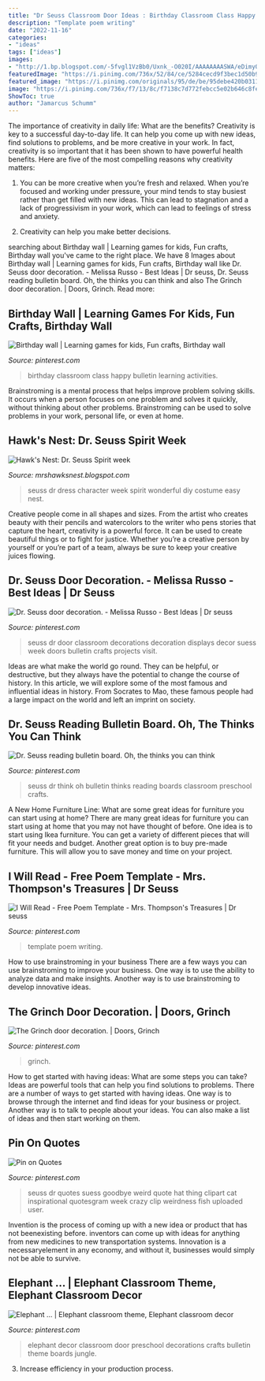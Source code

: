 ```yaml
---
title: "Dr Seuss Classroom Door Ideas : Birthday Classroom Class Happy Bulletin Learning Activities"
description: "Template poem writing"
date: "2022-11-16"
categories:
- "ideas"
tags: ["ideas"]
images:
- "http://1.bp.blogspot.com/-5fvgl1VzBb0/Uxnk_-O020I/AAAAAAAASWA/eDimyQ6ek3M/s1600/dr+seuss+week+3.jpg"
featuredImage: "https://i.pinimg.com/736x/52/84/ce/5284cecd9f3bec1d50b9208ecb1d4838.jpg"
featured_image: "https://i.pinimg.com/originals/95/de/be/95debe420b0311f129f0302b3b96b80c.jpg"
image: "https://i.pinimg.com/736x/f7/13/8c/f7138c7d772febcc5e02b646c8fe31c0--ems-quotes-weird-quotes.jpg"
ShowToc: true
author: "Jamarcus Schumm"
---
```



The importance of creativity in daily life: What are the benefits?
Creativity is key to a successful day-to-day life. It can help you come up with new ideas, find solutions to problems, and be more creative in your work. In fact, creativity is so important that it has been shown to have powerful health benefits. Here are five of the most compelling reasons why creativity matters: 
1. You can be more creative when you’re fresh and relaxed. When you’re focused and working under pressure, your mind tends to stay busiest rather than get filled with new ideas. This can lead to stagnation and a lack of progressivism in your work, which can lead to feelings of stress and anxiety. 

2. Creativity can help you make better decisions.

	

		
searching about Birthday wall | Learning games for kids, Fun crafts, Birthday wall you've came to the right place. We have 8 Images about Birthday wall | Learning games for kids, Fun crafts, Birthday wall like Dr. Seuss door decoration. - Melissa Russo - Best Ideas | Dr seuss, Dr. Seuss reading bulletin board. Oh, the thinks you can think and also The Grinch door decoration. | Doors, Grinch. Read more:
		
    
## Birthday Wall | Learning Games For Kids, Fun Crafts, Birthday Wall

<img loading=lazy src="https://i.pinimg.com/originals/95/de/be/95debe420b0311f129f0302b3b96b80c.jpg" onerror="this.onerror=null;this.src='https://tse1.mm.bing.net/th?id=OIP.eHfbDwg-p9rGFMNiqm6WawHaJ6&amp;pid=15.1';" alt="Birthday wall | Learning games for kids, Fun crafts, Birthday wall">

_Source: pinterest.com_

>birthday classroom class happy bulletin learning activities. 

	

Brainstroming is a mental process that helps improve problem solving skills. It occurs when a person focuses on one problem and solves it quickly, without thinking about other problems. Brainstroming can be used to solve problems in your work, personal life, or even at home.

    
## Hawk&#039;s Nest: Dr. Seuss Spirit Week

<img loading=lazy src="http://1.bp.blogspot.com/-5fvgl1VzBb0/Uxnk_-O020I/AAAAAAAASWA/eDimyQ6ek3M/s1600/dr+seuss+week+3.jpg" onerror="this.onerror=null;this.src='https://tse3.mm.bing.net/th?id=OIP.Qh3gI6XzH-rgLN04LhZDTAHaJ6&amp;pid=15.1';" alt="Hawk&#039;s Nest: Dr. Seuss Spirit week">

_Source: mrshawksnest.blogspot.com_

>seuss dr dress character week spirit wonderful diy costume easy nest. 

	

Creative people come in all shapes and sizes. From the artist who creates beauty with their pencils and watercolors to the writer who pens stories that capture the heart, creativity is a powerful force. It can be used to create beautiful things or to fight for justice. Whether you’re a creative person by yourself or you’re part of a team, always be sure to keep your creative juices flowing.

    
## Dr. Seuss Door Decoration. - Melissa Russo - Best Ideas | Dr Seuss

<img loading=lazy src="https://i.pinimg.com/736x/52/84/ce/5284cecd9f3bec1d50b9208ecb1d4838.jpg" onerror="this.onerror=null;this.src='https://tse2.mm.bing.net/th?id=OIP.ajxMMmyDfiyVZT3fIUgKqwHaNK&amp;pid=15.1';" alt="Dr. Seuss door decoration. - Melissa Russo - Best Ideas | Dr seuss">

_Source: pinterest.com_

>seuss dr door classroom decorations decoration displays decor suess week doors bulletin crafts projects visit. 

	

Ideas are what make the world go round. They can be helpful, or destructive, but they always have the potential to change the course of history. In this article, we will explore some of the most famous and influential ideas in history. From Socrates to Mao, these famous people had a large impact on the world and left an imprint on society.

    
## Dr. Seuss Reading Bulletin Board. Oh, The Thinks You Can Think

<img loading=lazy src="https://i.pinimg.com/originals/64/56/d3/6456d362b3b61b3ab76b7d2c3b9a0ca6.jpg" onerror="this.onerror=null;this.src='https://tse4.mm.bing.net/th?id=OIP.b0xiFbWAXZ_snDAcAUxXtQHaJ4&amp;pid=15.1';" alt="Dr. Seuss reading bulletin board. Oh, the thinks you can think">

_Source: pinterest.com_

>seuss dr think oh bulletin thinks reading boards classroom preschool crafts. 

	

A New Home Furniture Line: What are some great ideas for furniture you can start using at home?
There are many great ideas for furniture you can start using at home that you may not have thought of before. One idea is to start using Ikea furniture. You can get a variety of different pieces that will fit your needs and budget. Another great option is to buy pre-made furniture. This will allow you to save money and time on your project.

    
## I Will Read - Free Poem Template - Mrs. Thompson&#039;s Treasures | Dr Seuss

<img loading=lazy src="https://i.pinimg.com/736x/24/da/09/24da094691e0e348a839234e74104c46.jpg" onerror="this.onerror=null;this.src='https://tse3.mm.bing.net/th?id=OIP.jY99Oz53r9IzG6wQbJskTAAAAA&amp;pid=15.1';" alt="I Will Read - Free Poem Template - Mrs. Thompson&#039;s Treasures | Dr seuss">

_Source: pinterest.com_

>template poem writing. 

	

How to use brainstroming in your business
There are a few ways you can use brainstroming to improve your business. One way is to use the ability to analyze data and make insights. Another way is to use brainstroming to develop innovative ideas.

    
## The Grinch Door Decoration. | Doors, Grinch

<img loading=lazy src="https://i.pinimg.com/originals/30/e1/57/30e1576710f823fd02594de2ad7b539c.jpg" onerror="this.onerror=null;this.src='https://tse1.mm.bing.net/th?id=OIP.4zLDBaO-mhnhCn_wWQGkIwHaNK&amp;pid=15.1';" alt="The Grinch door decoration. | Doors, Grinch">

_Source: pinterest.com_

>grinch. 

	

How to get started with having ideas: What are some steps you can take?
Ideas are powerful tools that can help you find solutions to problems. There are a number of ways to get started with having ideas. One way is to browse through the internet and find ideas for your business or project. Another way is to talk to people about your ideas. You can also make a list of ideas and then start working on them.

    
## Pin On Quotes

<img loading=lazy src="https://i.pinimg.com/736x/f7/13/8c/f7138c7d772febcc5e02b646c8fe31c0--ems-quotes-weird-quotes.jpg" onerror="this.onerror=null;this.src='https://tse1.mm.bing.net/th?id=OIP.Tltm8HnilQejB2ZnmP4V9wHaMo&amp;pid=15.1';" alt="Pin on Quotes">

_Source: pinterest.com_

>seuss dr quotes suess goodbye weird quote hat thing clipart cat inspirational quotesgram week crazy clip weirdness fish uploaded user. 

	

Invention is the process of coming up with a new idea or product that has not beenexisting before. inventors can come up with ideas for anything from new medicines to new transportation systems. Innovation is a necessaryelement in any economy, and without it, businesses would simply not be able to survive.

    
## Elephant … | Elephant Classroom Theme, Elephant Classroom Decor

<img loading=lazy src="https://i.pinimg.com/736x/0e/7a/a6/0e7aa65eff0a39df6b9d70c4cab9e1cc--elephant-crafts-elephant-room.jpg" onerror="this.onerror=null;this.src='https://tse1.mm.bing.net/th?id=OIP.CEZYDNhahpbQbsszUbBJfQHaJ4&amp;pid=15.1';" alt="Elephant … | Elephant classroom theme, Elephant classroom decor">

_Source: pinterest.com_

>elephant decor classroom door preschool decorations crafts bulletin theme boards jungle. 

	

3. Increase efficiency in your production process.

